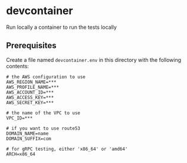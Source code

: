 # devcontainer

Run locally a container to run the tests locally

## Prerequisites

Create a file named `devcontainer.env` in this directory with the following contents:
```
# the AWS configuration to use
AWS_REGION_NAME=***
AWS_PROFILE_NAME=***
AWS_ACCOUNT_ID=***
AWS_ACCESS_KEY=***
AWS_SECRET_KEY=***

# the name of the VPC to use
VPC_ID=***

# if you want to use route53
DOMAIN_NAME=name
DOMAIN_SUFFIX=com

# for gRPC testing, either 'x86_64' or 'amd64'
ARCH=x86_64
```